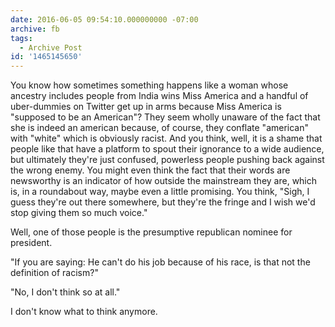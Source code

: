 ```yaml
---
date: 2016-06-05 09:54:10.000000000 -07:00
archive: fb
tags: 
  - Archive Post
id: '1465145650'
---
```


You know how sometimes something happens like a woman whose ancestry includes people from India wins Miss America and a handful of uber-dummies on Twitter get up in arms because Miss America is "supposed to be an American"? They seem wholly unaware of the fact that she is indeed an american because, of course, they conflate "american" with "white" which is obviously racist. And you think, well, it is a shame that people like that have a platform to spout their ignorance to a wide audience, but ultimately they're just confused, powerless people pushing back against the wrong enemy. You might even think the fact that their words are newsworthy is an indicator of how outside the mainstream they are, which is, in a roundabout way, maybe even a little promising. You think, "Sigh, I guess they're out there somewhere, but they're the fringe and I wish we'd stop giving them so much voice."

Well, one of those people is the presumptive republican nominee for president. 

"If you are saying: He can't do his job because of his race, is that not the definition of racism?"

"No, I don't think so at all."

I don't know what to think anymore.
